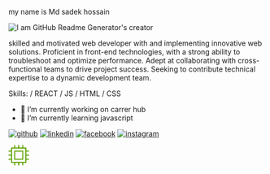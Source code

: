 my name is Md sadek hossain

![I am GitHub Readme Generator's creator](https://img.freepik.com/free-photo/seo-optimization-3d-render-cartoon-illustration_107791-16996.jpg?w=1060&t=st=1706691935~exp=1706692535~hmac=1dd879046d87d66a8dcd10d865db1c0b5922bbe626bfe9172c53e5fec2a8deb9)

skilled and motivated web developer with and implementing innovative web solutions. Proficient in
front-end technologies, with a strong ability to troubleshoot and optimize performance. Adept at
collaborating with cross-functional teams to drive project success. Seeking to contribute technical
expertise to a dynamic development team.


Skills: / REACT / JS / HTML / CSS

- 🔭 I’m currently working on carrer hub 
- 🌱 I’m currently learning javascript 


[<img src='https://cdn.jsdelivr.net/npm/simple-icons@3.0.1/icons/github.svg' alt='github' height='40'>](https://github.com/https://github.com/sadek101)  [<img src='https://cdn.jsdelivr.net/npm/simple-icons@3.0.1/icons/linkedin.svg' alt='linkedin' height='40'>](https://www.linkedin.com/in/https://www.linkedin.com/in/md-sadek-hossain-4591002b2?utm_source=share&utm_campaign=share_via&utm_content=profile&utm_medium=android_app/)  [<img src='https://cdn.jsdelivr.net/npm/simple-icons@3.0.1/icons/facebook.svg' alt='facebook' height='40'>](https://www.facebook.com/https://web.facebook.com/profile.php?id=100074813172651)  [<img src='https://cdn.jsdelivr.net/npm/simple-icons@3.0.1/icons/instagram.svg' alt='instagram' height='40'>](https://www.instagram.com/https://www.instagram.com/captainloading?igsh=MXZldmlnbjNqOXFtbA==/)  

<a href='https://docs.github.com/en/developers'><img src='https://raw.githubusercontent.com/acervenky/animated-github-badges/master/assets/devbadge.gif' width='40' height='40'></a> 

